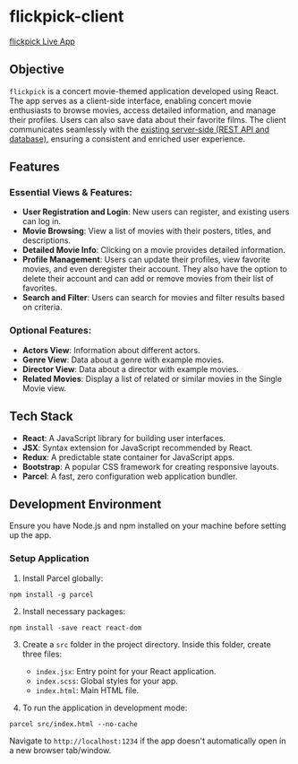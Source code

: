 # flickpick-client

[flickpick Live App](https://myflickpick.netlify.app/login)

## Objective

`flickpick` is a concert movie-themed application developed using React.
The app serves as a client-side interface, enabling concert movie enthusiasts to browse movies,
access detailed information, and manage their profiles.
Users can also save data about their favorite films. The client communicates seamlessly with the
[existing server-side (REST API and database)](https://github.com/codestun/flickpick),
ensuring a consistent and enriched user experience.

## Features

### Essential Views & Features:

- **User Registration and Login**: New users can register, and existing users can log in.
- **Movie Browsing**: View a list of movies with their posters, titles, and descriptions.
- **Detailed Movie Info**: Clicking on a movie provides detailed information.
- **Profile Management**: Users can update their profiles, view favorite movies, and even deregister their account.
  They also have the option to delete their account and can add or remove movies from their list of favorites.
- **Search and Filter**: Users can search for movies and filter results based on criteria.

### Optional Features:

- **Actors View**: Information about different actors.
- **Genre View**: Data about a genre with example movies.
- **Director View**: Data about a director with example movies.
- **Related Movies**: Display a list of related or similar movies in the Single Movie view.

## Tech Stack

- **React**: A JavaScript library for building user interfaces.
- **JSX**: Syntax extension for JavaScript recommended by React.
- **Redux**: A predictable state container for JavaScript apps.
- **Bootstrap**: A popular CSS framework for creating responsive layouts.
- **Parcel**: A fast, zero configuration web application bundler.

## Development Environment

Ensure you have Node.js and npm installed on your machine before setting up the app.

### Setup Application

1. Install Parcel globally:
```
npm install -g parcel
```

2. Install necessary packages:
```
npm install -save react react-dom
```

3. Create a `src` folder in the project directory. Inside this folder, create three files:
   - `index.jsx`: Entry point for your React application.
   - `index.scss`: Global styles for your app.
   - `index.html`: Main HTML file.

4. To run the application in development mode:
```
parcel src/index.html --no-cache
```

Navigate to `http://localhost:1234` if the app doesn't automatically open in a new browser tab/window.

